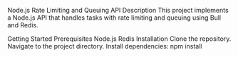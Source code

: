Node.js Rate Limiting and Queuing API
Description
This project implements a Node.js API that handles tasks with rate limiting and queuing using Bull and Redis.

Getting Started
Prerequisites
Node.js
Redis
Installation
Clone the repository.
Navigate to the project directory.
Install dependencies:
npm install
